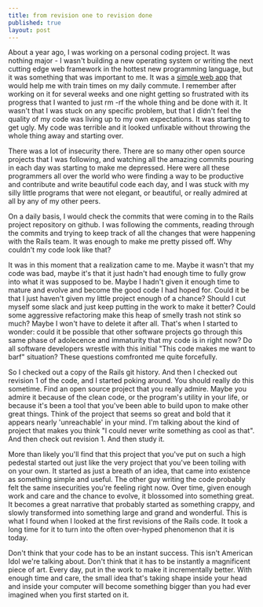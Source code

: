 ```yaml
---
title: from revision one to revision done
published: true
layout: post
---
```


About a year ago, I was working on a personal coding project. It was nothing
major - I wasn't building a new operating system or writing the next cutting
edge web framework in the hottest new programming language, but it was
something that was important to me. It was a [simple web
app](http://blakesmith.github.com/2010/01/06/launched-iphone-metra-app-for-train-schedule.html)
that would help me with train times on my daily commute. I remember after
working on it for several weeks and one night getting so frustrated with its
progress that I wanted to just rm -rf the whole thing and be done with it. It
wasn't that I was stuck on any specific problem, but that I didn't feel the
quality of my code was living up to my own expectations. It was starting to get
ugly. My code was terrible and it looked unfixable without throwing the whole
thing away and starting over.

There was a lot of insecurity there. There are so many other open source
projects that I was following, and watching all the amazing commits pouring in
each day was starting to make me depressed. Here were all these programmers all
over the world who were finding a way to be productive and contribute and write
beautiful code each day, and I was stuck with my silly little programs that were
not elegant, or beautiful, or really admired at all by any of my other peers.

On a daily basis, I would check the commits that were coming in to the Rails
project repository on github. I was following the comments, reading through the
commits and trying to keep track of all the changes that were happening with the
Rails team. It was enough to make me pretty pissed off. Why couldn't my code
look like that?

It was in this moment that a realization came to me. Maybe it wasn't that my
code was bad, maybe it's that it just hadn't had enough time to fully grow into
what it was supposed to be. Maybe I hadn't given it enough time to mature and
evolve and become the good code I had hoped for. Could it be that I just haven't
given my little project enough of a chance? Should I cut myself some slack and
just keep putting in the work to make it better? Could some aggressive
refactoring make this heap of smelly trash not stink so much? Maybe I won't have
to delete it after all. That's when I started to wonder: could it be possible
that other software projects go through this same phase of adolecence and
immaturity that my code is in right now? Do all software developers wrestle with
this initial "This code makes me want to barf" situation? These questions
comfronted me quite forcefully.

So I checked out a copy of the Rails git history. And then I checked out
revision 1 of the code, and I started poking around. You should really do this
sometime. Find an open source project that you really admire. Maybe you admire
it because of the clean code, or the program's utility in your life, or because
it's been a tool that you've been able to build upon to make other great things.
Think of the project that seems so great and bold that it appears nearly
'unreachable' in your mind. I'm talking about the kind of project that makes you
think "I could never write something as cool as that". And then check out
revision 1. And then study it.

More than likely you'll find that this project that you've put on such a high
pedestal started out just like the very project that you've been toiling with on
your own. It started as just a breath of an idea, that came into existence as
something simple and useful. The other guy writing the code probably felt the
same insecurities you're feeling right now. Over time, given enough work and
care and the chance to evolve, it blossomed into something great. It becomes a
great narrative that probably started as something crappy, and slowly
transformed into something large and grand and wonderful. This is what I found
when I looked at the first revisions of the Rails code. It took a long time for
it to turn into the often over-hyped phenomenon that it is today.

Don't think that your code has to be an instant success. This isn't American
Idol we're talking about. Don't think that it has to be instantly a magnificent
piece of art. Every day, put in the work to make it incrementally better. With
enough time and care, the small idea that's taking shape inside your head and
inside your computer will become something bigger than you had ever imagined
when you first started on it.

